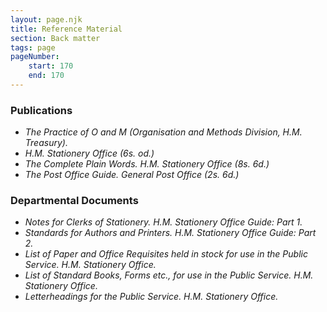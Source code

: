 ```yaml
---
layout: page.njk
title: Reference Material
section: Back matter
tags: page
pageNumber:
    start: 170
    end: 170
---
```


### Publications

- *The Practice of O and M (Organisation and Methods Division, H.M. Treasury).*
- *H.M. Stationery Office (6s. od.)*
- *The Complete Plain Words. H.M. Stationery Office (8s. 6d.)*
- *The Post Office Guide. General Post Office (2s. 6d.)*

### Departmental Documents

- *Notes for Clerks of Stationery. H.M. Stationery Office Guide: Part 1.*
- *Standards for Authors and Printers. H.M. Stationery Office Guide: Part 2.*
- *List of Paper and Office Requisites held in stock for use in the Public Service. H.M. Stationery Office.*
- *List of Standard Books, Forms etc., for use in the Public Service. H.M. Stationery Office.*
- *Letterheadings for the Public Service. H.M. Stationery Office.*
